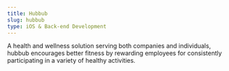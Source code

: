 ```yaml
---
title: Hubbub
slug: hubbub
type: iOS & Back-end Development
---
```

A health and wellness solution serving both companies and individuals, hubbub encourages better fitness by rewarding employees for consistently participating in a variety of healthy activities.